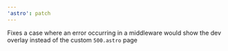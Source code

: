 ```yaml
---
'astro': patch
---
```


Fixes a case where an error occurring in a middleware would show the dev overlay instead of the custom `500.astro` page
